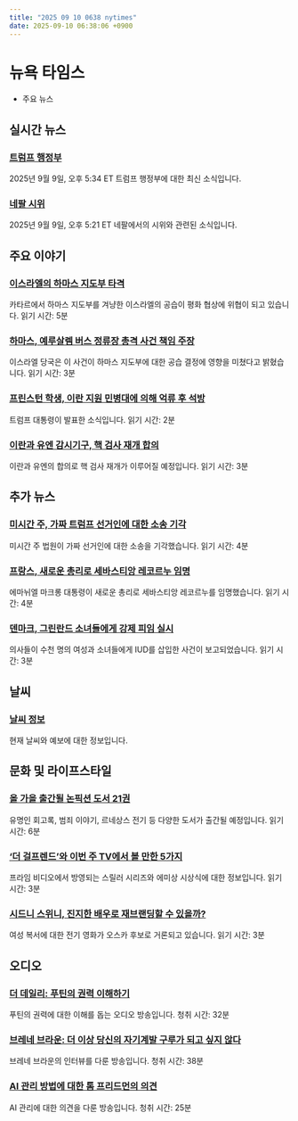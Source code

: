 ```yaml
---
title: "2025 09 10 0638 nytimes"
date: 2025-09-10 06:38:06 +0900
---
```


# 뉴욕 타임스
- 주요 뉴스

## 실시간 뉴스

### [트럼프 행정부](https://www.nytimes.com/live/2025/09/09/us/trump-epstein-maha-report)
2025년 9월 9일, 오후 5:34 ET 트럼프 행정부에 대한 최신 소식입니다.

### [네팔 시위](https://www.nytimes.com/live/2025/09/09/world/nepal-protests)
2025년 9월 9일, 오후 5:21 ET 네팔에서의 시위와 관련된 소식입니다.

## 주요 이야기

### [이스라엘의 하마스 지도부 타격](https://www.nytimes.com/2025/09/09/world/middleeast/israel-hamas-doha-qatar-strike.html)
카타르에서 하마스 지도부를 겨냥한 이스라엘의 공습이 평화 협상에 위협이 되고 있습니다. 읽기 시간: 5분

### [하마스, 예루살렘 버스 정류장 총격 사건 책임 주장](https://www.nytimes.com/2025/09/09/world/middleeast/hamas-responsibility-jerusalem-bus-shooting.html)
이스라엘 당국은 이 사건이 하마스 지도부에 대한 공습 결정에 영향을 미쳤다고 밝혔습니다. 읽기 시간: 3분

### [프린스턴 학생, 이란 지원 민병대에 의해 억류 후 석방](https://www.nytimes.com/2025/09/09/world/middleeast/elizabeth-tsurkov-hostage-released-iraq.html)
트럼프 대통령이 발표한 소식입니다. 읽기 시간: 2분

### [이란과 유엔 감시기구, 핵 검사 재개 합의](https://www.nytimes.com/2025/09/09/world/europe/iran-iaea-nuclear-inspections.html)
이란과 유엔의 합의로 핵 검사 재개가 이루어질 예정입니다. 읽기 시간: 3분

## 추가 뉴스

### [미시간 주, 가짜 트럼프 선거인에 대한 소송 기각](https://www.nytimes.com/2025/09/09/us/politics/michigan-electors-ruling.html)
미시간 주 법원이 가짜 선거인에 대한 소송을 기각했습니다. 읽기 시간: 4분

### [프랑스, 새로운 총리로 세바스티앙 레코르누 임명](https://www.nytimes.com/2025/09/09/world/europe/france-macron-prime-minister-lecornu.html)
에마뉘엘 마크롱 대통령이 새로운 총리로 세바스티앙 레코르누를 임명했습니다. 읽기 시간: 4분

### [덴마크, 그린란드 소녀들에게 강제 피임 실시](https://www.nytimes.com/2025/09/09/world/europe/greenland-denmark-forced-contraception.html)
의사들이 수천 명의 여성과 소녀들에게 IUD를 삽입한 사건이 보고되었습니다. 읽기 시간: 3분

## 날씨

### [날씨 정보](https://www.nytimes.com/2025/09/09/weather)
현재 날씨와 예보에 대한 정보입니다.

## 문화 및 라이프스타일

### [올 가을 출간될 논픽션 도서 21권](https://www.nytimes.com/2025/09/04/books/review/fall-nonfiction-book-releases.html)
유명인 회고록, 범죄 이야기, 르네상스 전기 등 다양한 도서가 출간될 예정입니다. 읽기 시간: 6분

### [‘더 걸프렌드’와 이번 주 TV에서 볼 만한 5가지](https://www.nytimes.com/2025/09/08/arts/television/the-girlfriend-and-5-more-things-to-watch-on-tv-this-week.html)
프라임 비디오에서 방영되는 스릴러 시리즈와 에미상 시상식에 대한 정보입니다. 읽기 시간: 3분

### [시드니 스위니, 진지한 배우로 재브랜딩할 수 있을까?](https://www.nytimes.com/2025/09/06/movies/sydney-sweeney-christy-tiff.html)
여성 복서에 대한 전기 영화가 오스카 후보로 거론되고 있습니다. 읽기 시간: 3분

## 오디오

### [더 데일리: 푸틴의 권력 이해하기](https://www.nytimes.com/2025/09/09/podcasts/the-daily/putin-ukraine-russia-war.html)
푸틴의 권력에 대한 이해를 돕는 오디오 방송입니다. 청취 시간: 32분

### [브레네 브라운: 더 이상 당신의 자기계발 구루가 되고 싶지 않다](https://www.nytimes.com/2025/09/06/magazine/brene-brown-interview.html)
브레네 브라운의 인터뷰를 다룬 방송입니다. 청취 시간: 38분

### [AI 관리 방법에 대한 톰 프리드먼의 의견](https://www.nytimes.com/2025/09/03/opinion/us-china-ai-trust.html)
AI 관리에 대한 의견을 다룬 방송입니다. 청취 시간: 25분